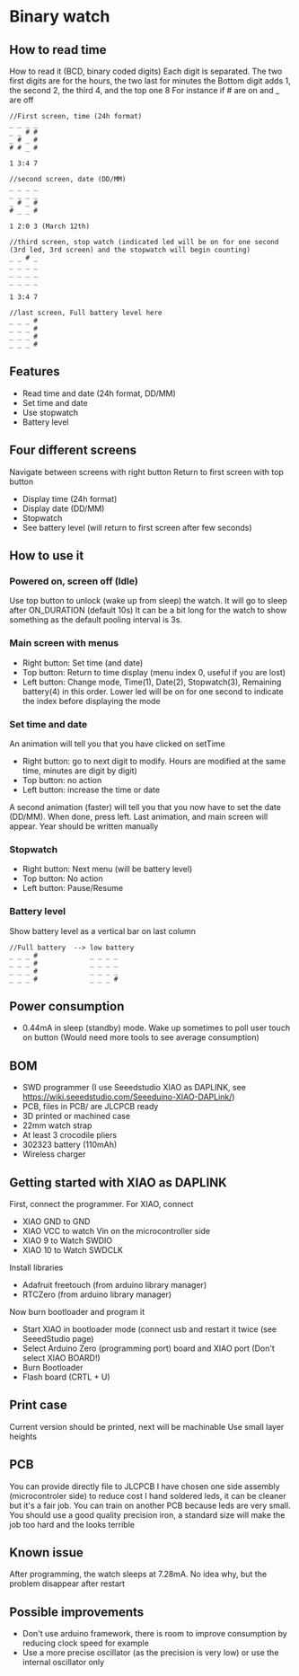 # Binary watch

## How to read time
How to read it (BCD, binary coded digits)
Each digit is separated. The two first digits are for the hours, the two last for minutes
the Bottom digit adds 1, the second 2, the third 4, and the top one 8
For instance if # are on and _ are off

```
//First screen, time (24h format)
_ _ _ _
_ _ # #
_ # _ #
# # _ #

1 3:4 7

//second screen, date (DD/MM)
_ _ _ _
_ _ _ _
_ # _ #
# _ _ #

1 2:0 3 (March 12th)

//third screen, stop watch (indicated led will be on for one second (3rd led, 3rd screen) and the stopwatch will begin counting)
_ _ # _
_ _ _ _
_ _ _ _
_ _ _ _

1 3:4 7

//last screen, Full battery level here
_ _ _ #
_ _ _ #
_ _ _ #
_ _ _ #
```

## Features
* Read time and date (24h format, DD/MM)
* Set time and date
* Use stopwatch
* Battery level

## Four different screens
Navigate between screens with right button
Return to first screen with top button
* Display time (24h format)
* Display date (DD/MM)
* Stopwatch
* See battery level (will return to first screen after few seconds)

## How to use it

### Powered on, screen off (Idle)
Use top button to unlock (wake up from sleep) the watch. It will go to sleep after ON_DURATION (default 10s)
It can be a bit long for the watch to show something as the default pooling interval is 3s.

### Main screen with menus
* Right button: Set time (and date)
* Top button: Return to time display (menu index 0, useful if you are lost)
* Left button: Change mode, Time(1), Date(2), Stopwatch(3), Remaining battery(4) in this order. Lower led will be on for one second to indicate the index before displaying the mode

### Set time and date
An animation will tell you that you have clicked on setTime
* Right button: go to next digit to modify. Hours are modified at the same time, minutes are digit by digit)
* Top button: no action
* Left button: increase the time or date

A second animation (faster) will tell you that you now have to set the date (DD/MM). When done, press left. Last animation, and main screen will appear. Year should be written manually

### Stopwatch
* Right button: Next menu (will be battery level)
* Top button: No action
* Left button: Pause/Resume

### Battery level
Show battery level as a vertical bar on last column
```
//Full battery  --> low battery
_ _ _ #             _ _ _ _
_ _ _ #             _ _ _ _
_ _ _ #             _ _ _ _
_ _ _ #             _ _ _ #

```

## Power consumption
* 0.44mA in sleep (standby) mode. Wake up sometimes to poll user touch on button (Would need more tools to see average consumption)

## BOM
* SWD programmer (I use Seeedstudio XIAO as DAPLINK, see https://wiki.seeedstudio.com/Seeeduino-XIAO-DAPLink/)
* PCB, files in PCB/ are JLCPCB ready
* 3D printed or machined case
* 22mm watch strap
* At least 3 crocodile pliers
* 302323 battery (110mAh)
* Wireless charger

## Getting started with XIAO as DAPLINK
First, connect the programmer. For XIAO, connect
* XIAO GND to GND
* XIAO VCC to watch Vin on the microcontroller side
* XIAO 9 to Watch SWDIO
* XIAO 10 to Watch SWDCLK

Install libraries
* Adafruit freetouch (from arduino library manager)
* RTCZero (from arduino library manager)

Now burn bootloader and program it
* Start XIAO in bootloader mode (connect usb and restart it twice (see SeeedStudio page)
* Select Arduino Zero (programming port) board and XIAO port (Don't select XIAO BOARD!)
* Burn Bootloader
* Flash board (CRTL + U)

## Print case
Current version should be printed, next will be machinable
Use small layer heights

## PCB
You can provide directly file to JLCPCB
I have chosen one side assembly (microcontroler side) to reduce cost
I hand soldered leds, it can be cleaner but it's a fair job. You can train on another PCB because leds are very small. You should use a good quality precision iron, a standard size will make the job too hard and the looks terrible

## Known issue
After programming, the watch sleeps at 7.28mA. No idea why, but the problem disappear after restart

## Possible improvements
* Don't use arduino framework, there is room to improve consumption by reducing clock speed for example
* Use a more precise oscillator (as the precision is very low) or use the internal oscillator only
